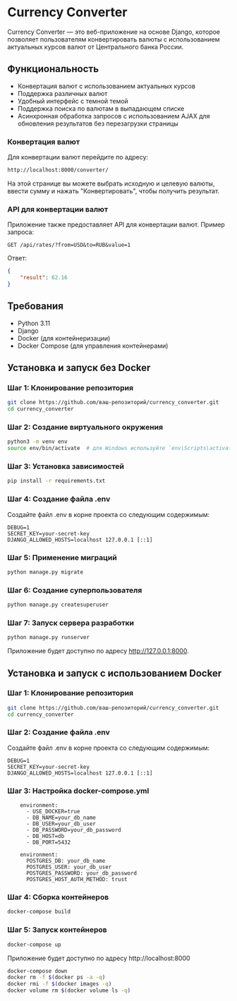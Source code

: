 # Currency Converter

Currency Converter — это веб-приложение на основе Django, которое позволяет пользователям конвертировать валюты с использованием актуальных курсов валют от Центрального банка России.

## Функциональность

- Конвертация валют с использованием актуальных курсов
- Поддержка различных валют
- Удобный интерфейс с темной темой
- Поддержка поиска по валютам в выпадающем списке
- Асинхронная обработка запросов с использованием AJAX для обновления результатов без перезагрузки страницы

### Конвертация валют
Для конвертации валют перейдите по адресу:

```bash
http://localhost:8000/converter/
```
На этой странице вы можете выбрать исходную и целевую валюты, ввести сумму и нажать "Конвертировать", чтобы получить результат.

### API для конвертации валют
Приложение также предоставляет API для конвертации валют. Пример запроса:

```vbnet
GET /api/rates/?from=USD&to=RUB&value=1
```
Ответ:
```json
{
    "result": 62.16
}
```
## Требования

- Python 3.11
- Django
- Docker (для контейнеризации)
- Docker Compose (для управления контейнерами)

## Установка и запуск без Docker

### Шаг 1: Клонирование репозитория
```bash
git clone https://github.com/ваш-репозиторий/currency_converter.git
cd currency_converter
```

### Шаг 2: Создание виртуального окружения
```bash
python3 -m venv env
source env/bin/activate  # для Windows используйте `env\Scripts\activate`
```

### Шаг 3: Установка зависимостей
```bash
pip install -r requirements.txt
```

### Шаг 4: Создание файла .env
Создайте файл .env в корне проекта со следующим содержимым:
```env
DEBUG=1
SECRET_KEY=your-secret-key
DJANGO_ALLOWED_HOSTS=localhost 127.0.0.1 [::1]
```

### Шаг 5: Применение миграций
```bash
python manage.py migrate
```

### Шаг 6: Создание суперпользователя
```bash
python manage.py createsuperuser
```

### Шаг 7: Запуск сервера разработки
```bash
python manage.py runserver
```
Приложение будет доступно по адресу http://127.0.0.1:8000.

## Установка и запуск с использованием Docker

### Шаг 1: Клонирование репозитория
```bash
git clone https://github.com/ваш-репозиторий/currency_converter.git
cd currency_converter
```

### Шаг 2: Создание файла .env
Создайте файл .env в корне проекта со следующим содержимым:
```env
DEBUG=1
SECRET_KEY=your-secret-key
DJANGO_ALLOWED_HOSTS=localhost 127.0.0.1 [::1]
```

### Шаг 3: Настройка docker-compose.yml
```env
    environment:
      - USE_DOCKER=true
      - DB_NAME=your_db_name
      - DB_USER=your_db_user
      - DB_PASSWORD=your_db_password
      - DB_HOST=db
      - DB_PORT=5432
      
    environment:
      POSTGRES_DB: your_db_name
      POSTGRES_USER: your_db_user
      POSTGRES_PASSWORD: your_db_password
      POSTGRES_HOST_AUTH_METHOD: trust
```

### Шаг 4: Сборка контейнеров
```bash
docker-compose build
```

### Шаг 5: Запуск контейнеров
```bash
docker-compose up
```

Приложение будет доступно по адресу http://localhost:8000

```bash
docker-compose down
docker rm -f $(docker ps -a -q)
docker rmi -f $(docker images -q)
docker volume rm $(docker volume ls -q)
```